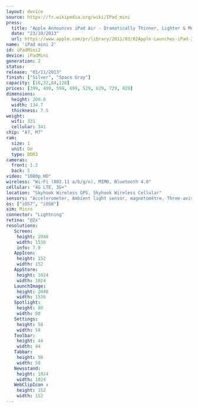 ```yaml
---
layout: device
source: https://fr.wikipedia.org/wiki/IPad_mini
press:
  title: "Apple Announces iPad Air - Dramatically Thinner, Lighter & More Powerful iPad"
  date: "23/10/2013"
  url: https://www.apple.com/pr/library/2011/03/02Apple-Launches-iPad-2.html
name: 'iPad mini 2'
id: iPadMini2
device: iPadMini
generation: 2
status:
release: "01/11/2013"
finish: ["Silver", "Space Gray"]
capacity: [16,32,64,128]
prices: [399, 499, 599, 699, 529, 629, 729, 829]
dimensions:
  height: 200.0
  width: 134.7
  thickness: 7.5
weight:
  wifi: 331
  cellular: 341
chip: "A7, M7"
ram:
  size: 1
  unit: Go
  type: DDR3
cameras:
  front: 1.2
  back: 5
video: "1080p HD"
wireless: "Wi-Fi (802.11 a/b/g/n), MIMO, Bluetooth 4.0"
cellular: "4G LTE, 3G+"
location: "Skyhook Wireless GPS, Skyhook Wireless Cellular"
sensors: "Accelerometer, Ambient light sensor, magnétomètre, Three-axis gyro"
os: ["iOS7", "iOS8"]
sim: Micro
connector: "Lightning"
retina: "@2x"
resolutions:
   Screen:
    height: 2048
    width: 1536
    info: 7.9
   AppIcon:
    height: 152
    width: 152
   AppStore:
    height: 1024
    width: 1024
   LaunchImage:
    height: 2048
    width: 1536
   Spotlight:
    height: 80
    width: 80
   Settings:
    height: 58
    width: 58
   Toolbar:
    height: 44
    width: 44
   Tabbar:
    height: 50
    width: 50
   Newsstand:
    height: 1024
    width: 1024
   WebClipIcon :
    height: 152
    width: 152
---
```

